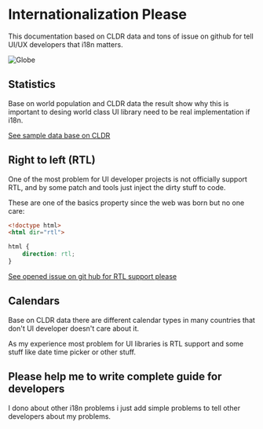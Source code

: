 # Internationalization Please

This documentation based on CLDR data and tons of issue on github for tell UI/UX developers that i18n matters.

![Globe](https://media.giphy.com/media/9JgeSP0jlRAVBOG9FD/giphy.gif "Globe")

## Statistics

Base on world population and CLDR data the result show why this is important to desing world class UI library need to be real implementation if i18n.

[See sample data base on CLDR](https://mhf-ir.github.io/i18nplease/)


## Right to left (RTL)

One of the most problem for UI developer projects is not officially support RTL, and by some patch and tools just inject the dirty stuff to code.

These are one of the basics property since the web was born but no one care:

```html
<!doctype html>
<html dir="rtl">
```

```css
html {
    direction: rtl;
}
```

[See opened issue on git hub for RTL support please](https://github.com/search?q=rtl&type=Issues)

## Calendars

Base on CLDR data there are different calendar types in many countries that don't UI developer doesn't care about it.

As my experience most problem for UI libraries is RTL support and some stuff like date time picker or other stuff.

## Please help me to write complete guide for developers

I dono about other i18n problems i just add simple problems to tell other developers about my problems.
